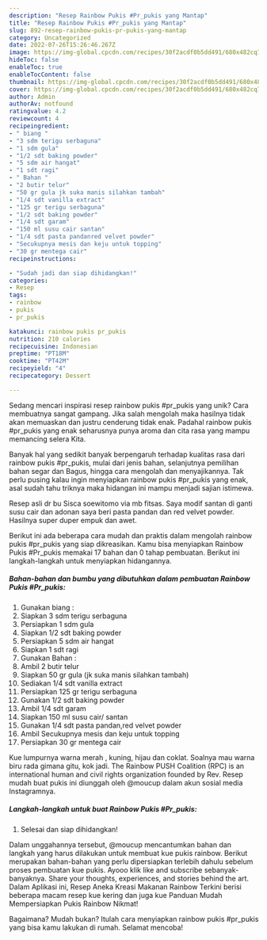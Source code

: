 ```yaml
---
description: "Resep Rainbow Pukis #Pr_pukis yang Mantap"
title: "Resep Rainbow Pukis #Pr_pukis yang Mantap"
slug: 892-resep-rainbow-pukis-pr-pukis-yang-mantap
category: Uncategorized
date: 2022-07-26T15:26:46.267Z
image: https://img-global.cpcdn.com/recipes/30f2acdf0b5dd491/680x482cq70/rainbow-pukis-pr_pukis-foto-resep-utama.jpg
hideToc: false
enableToc: true
enableTocContent: false
thumbnail: https://img-global.cpcdn.com/recipes/30f2acdf0b5dd491/680x482cq70/rainbow-pukis-pr_pukis-foto-resep-utama.jpg
cover: https://img-global.cpcdn.com/recipes/30f2acdf0b5dd491/680x482cq70/rainbow-pukis-pr_pukis-foto-resep-utama.jpg
author: Admin
authorAv: notfound
ratingvalue: 4.2
reviewcount: 4
recipeingredient:
- " biang "
- "3 sdm terigu serbaguna"
- "1 sdm gula"
- "1/2 sdt baking powder"
- "5 sdm air hangat"
- "1 sdt ragi"
- " Bahan "
- "2 butir telur"
- "50 gr gula jk suka manis silahkan tambah"
- "1/4 sdt vanilla extract"
- "125 gr terigu serbaguna"
- "1/2 sdt baking powder"
- "1/4 sdt garam"
- "150 ml susu cair santan"
- "1/4 sdt pasta pandanred velvet powder"
- "Secukupnya mesis dan keju untuk topping"
- "30 gr mentega cair"
recipeinstructions:

- "Sudah jadi dan siap dihidangkan!"
categories:
- Resep
tags:
- rainbow
- pukis
- pr_pukis

katakunci: rainbow pukis pr_pukis 
nutrition: 210 calories
recipecuisine: Indonesian
preptime: "PT18M"
cooktime: "PT42M"
recipeyield: "4"
recipecategory: Dessert

---
```





Sedang mencari inspirasi resep rainbow pukis #pr_pukis yang unik? Cara membuatnya sangat gampang. Jika salah mengolah maka hasilnya tidak akan memuaskan dan justru cenderung tidak enak. Padahal rainbow pukis #pr_pukis yang enak seharusnya punya aroma dan cita rasa yang mampu memancing selera Kita.





Banyak hal yang sedikit banyak berpengaruh terhadap kualitas rasa dari rainbow pukis #pr_pukis, mulai dari jenis bahan, selanjutnya pemilihan bahan segar dan Bagus, hingga cara mengolah dan menyajikannya. Tak perlu pusing kalau ingin menyiapkan rainbow pukis #pr_pukis yang enak,      asal sudah tahu triknya maka hidangan ini mampu menjadi sajian istimewa.














Resep asli dr bu Sisca soewitomo via mb fitsas. Saya modif santan di ganti susu cair dan adonan saya beri pasta pandan dan red velvet powder. Hasilnya super duper empuk dan awet.






Berikut ini ada beberapa cara mudah dan praktis dalam mengolah rainbow pukis #pr_pukis yang siap dikreasikan. Kamu bisa menyiapkan Rainbow Pukis #Pr_pukis memakai 17 bahan dan 0 tahap pembuatan. Berikut ini langkah-langkah untuk menyiapkan hidangannya.

<!--inarticleads1-->

##### Bahan-bahan dan bumbu yang dibutuhkan dalam pembuatan Rainbow Pukis #Pr_pukis:

1. Gunakan  biang :
1. Siapkan 3 sdm terigu serbaguna
1. Persiapkan 1 sdm gula
1. Siapkan 1/2 sdt baking powder
1. Persiapkan 5 sdm air hangat
1. Siapkan 1 sdt ragi
1. Gunakan  Bahan :
1. Ambil 2 butir telur
1. Siapkan 50 gr gula (jk suka manis silahkan tambah)
1. Sediakan 1/4 sdt vanilla extract
1. Persiapkan 125 gr terigu serbaguna
1. Gunakan 1/2 sdt baking powder
1. Ambil 1/4 sdt garam
1. Siapkan 150 ml susu cair/ santan
1. Gunakan 1/4 sdt pasta pandan,red velvet powder
1. Ambil Secukupnya mesis dan keju untuk topping
1. Persiapkan 30 gr mentega cair


Kue lumpurnya warna merah , kuning, hijau dan coklat. Soalnya mau warna biru rada gimana gitu, kok jadi. The Rainbow PUSH Coalition (RPC) is an international human and civil rights organization founded by Rev. Resep mudah buat pukis ini diunggah oleh @moucup dalam akun sosial media Instagramnya. 

<!--inarticleads2-->

##### Langkah-langkah untuk buat Rainbow Pukis #Pr_pukis:


1. Selesai dan siap dihidangkan!

Dalam unggahannya tersebut, @moucup mencantumkan bahan dan langkah yang harus dilakukan untuk membuat kue pukis rainbow. Berikut merupakan bahan-bahan yang perlu dipersiapkan terlebih dahulu sebelum proses pembuatan kue pukis. Ayooo klik like and subscribe sebanyak-banyaknya. Share your thoughts, experiences, and stories behind the art. Dalam Aplikasi ini, Resep Aneka Kreasi Makanan Rainbow Terkini berisi beberapa macam resep kue kering dan juga kue Panduan Mudah Mempersiapkan Pukis Rainbow Nikmat! 

Bagaimana? Mudah bukan? Itulah cara menyiapkan rainbow pukis #pr_pukis yang bisa kamu lakukan di rumah. Selamat mencoba!
